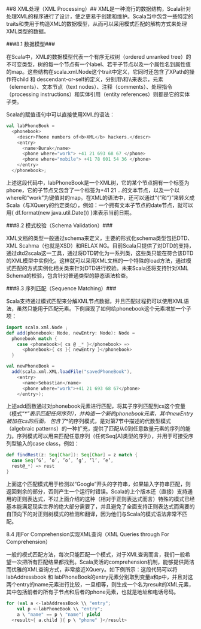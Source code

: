 ##8	XML处理（XML Processing）##
XML是一种流行的数据结构，Scala针对处理XML的程序进行了设计，使之更易于创建和维护。Scala当中包含一些特定的traits和类用于构造XML的数据模型，从而可以采用模式匹配的解构方式来处理XML类型的数据。

###8.1	数据模型###

在Scala中，XML的数据模型代表一个有序无权树（ordered unranked tree）的不可变类型，树的每一个节点有一个label、若干子节点以及一个属性名到属性值的map。这些结构在scala.xml.Node这个trait中定义，它同时还包含了XPath的操作符child 和 descendant-or-self的定义，分别用\和\\\\来表示，元素（elements）、文本节点（text nodes）、注释（comments）、处理指令（processing instructions）和实体引用（entity references）则都是它的实体子类。

Scala的赋值语句中可以直接使用XML的语法：

```Scala
val labPhoneBook =
  <phonebook>
    <descr>Phone numbers of<b>XML</b> hackers.</descr>
    <entry>
      <name>Burak</name>
      <phone where="work"> +41 21 693 68 67 </phone>
      <phone where="mobile"> +41 78 601 54 36 </phone>
    </entry>
  </phonebook>;
```

上述这段代码中，labPhoneBook是一个XML树，它的某个节点拥有一个标签为phone，它的子节点又包含了一个标签为+41 21 …的文本节点，以及一个以where和“work”为键值对的map。在XML的语法中，还可以通过“{”和“}”来转义成Scala（与XQuery的约定类似），例如：一个拥有文本子节点的date节点，就可以用<date>{ df.format(new java.util.Date()) }</date>来表示当前日期。

###8.2	模式校验（Schema Validation）###

XML文档的类型一般通过schema来定义，主要的形式化schema类型包括DTD、XML Scahma（也就是XSD）和RELAX NG。目前Scala只提供了对DTD的支持，通过dtd2scala这一工具，通过将DTD转化为一系列类，这些类只能在符合该DTD的XML模型中实例化。这样就可以采用XML文档的一个特殊的load方法，通过模式匹配的方式实例化相关类来针对DTD进行校验。未来Scala还将支持针对XML Schema的校验，包含针对普通类型的静态语法检查。

###8.3	序列匹配（Sequence Matching）###

Scala支持通过模式匹配来分解XML节点数据，并且匹配过程扔可以使用XML语法，虽然只能用于匹配元素。下例展现了如何给phonebook这个元素增加一个子项：

```Scala
import scala.xml.Node ;
def add(phonebook: Node, newEntry: Node): Node =
  phonebook match {
    case <phonebook>{ cs @ _* }</phonebook> =>
      <phonebook>{ cs }{ newEntry }</phonebook>
  }

val newPhoneBook =
  add(scala.xml.XML.loadFile("savedPhoneBook"),
    <entry>
      <name>Sebastian</name>
      <phone where="work">+41 21 693 68 67</phone>
    </entry>);
```

上述add函数通过对phonebook元素进行匹配，将其子序列匹配到cs这个变量（模式“_*”表示匹配任何序列），并构造一个新的phonebook元素，其中newEntry被加在cs的后面。
包含了_*的序列模式，是对第7节中描述的代数型模式（algebraic patterns）的一种扩充，提供了匹配从0到任意数量元素的序列的能力。序列模式可以用来匹配任意序列（任何Seq[A]类型的序列），并用于可接受序列型输入的case class，例如：

```Scala
def findRest(z: Seq[Char]): Seq[Char] = z match {
  case Seq(’G’, ’o’, ’o’, ’g’, ’l’, ’e’,
  rest@_*) => rest
}
```

上面这个匹配模式用于检测以“Google”开头的字符串，如果输入字符串匹配，则返回剩余的部分，否则产生一个运行时错误。Scala的上个版本还（直接）支持通用的正则表达式，不过上面介绍的这种（相对于正则表达式而言）特殊的模式已经基本能满足现实世界的绝大部分需要了，并且避免了全面支持正则表达式而需要的自顶向下的对正则树模式的检测和翻译，因为他们与Scala的模式语法非常不匹配。

8.4	用For Comprehension实现XML查询（XML Queries through For Comprehension）

一般的模式匹配方法，每次只能匹配一个模式，对于XML查询而言，我们一般希望一次把所有匹配结果都找到。Scala灵活的comprehension机制，能够提供简洁而优雅的XML查询方式，非常接近XQuery。如下例所示：这段代码可以将labAddressbook 和 labPhoneBook的entry元素分别取到变量a和p中，并且对这两个entry的name元素进行比较，一旦相等，则生成一个名为result的XML元素，其中包括前者的所有子节点和后者的phone元素，也就是地址和电话号码。

```Scala
for (val a <-labAddressBook \\ "entry";
    val p <-labPhoneBook \\ "entry";
    a \ "name" == p \ "name") yield
  <result>{ a.child }{ p \ "phone" }</result>
```
